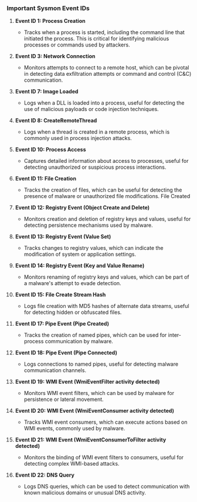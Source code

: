 ### Important Sysmon Event IDs

1. **Event ID 1: Process Creation**
    
    - Tracks when a process is started, including the command line that initiated the process. This is critical for identifying malicious processes or commands used by attackers.
2. **Event ID 3: Network Connection**
    
    - Monitors attempts to connect to a remote host, which can be pivotal in detecting data exfiltration attempts or command and control (C&C) communication.
3. **Event ID 7: Image Loaded**
    
    - Logs when a DLL is loaded into a process, useful for detecting the use of malicious payloads or code injection techniques.
4. **Event ID 8: CreateRemoteThread**
    
    - Logs when a thread is created in a remote process, which is commonly used in process injection attacks.
5. **Event ID 10: Process Access**
    
    - Captures detailed information about access to processes, useful for detecting unauthorized or suspicious process interactions.
6. **Event ID 11: File Creation**
    
    - Tracks the creation of files, which can be useful for detecting the presence of malware or unauthorized file modifications. File Created
7. **Event ID 12: Registry Event (Object Create and Delete)**
    
    - Monitors creation and deletion of registry keys and values, useful for detecting persistence mechanisms used by malware.
8. **Event ID 13: Registry Event (Value Set)**
    
    - Tracks changes to registry values, which can indicate the modification of system or application settings.
9. **Event ID 14: Registry Event (Key and Value Rename)**
    
    - Monitors renaming of registry keys and values, which can be part of a malware's attempt to evade detection.
10. **Event ID 15: File Create Stream Hash**
    
    - Logs file creation with MD5 hashes of alternate data streams, useful for detecting hidden or obfuscated files.
11. **Event ID 17: Pipe Event (Pipe Created)**
    
    - Tracks the creation of named pipes, which can be used for inter-process communication by malware.
12. **Event ID 18: Pipe Event (Pipe Connected)**
    
    - Logs connections to named pipes, useful for detecting malware communication channels.
13. **Event ID 19: WMI Event (WmiEventFilter activity detected)**
    
    - Monitors WMI event filters, which can be used by malware for persistence or lateral movement.
14. **Event ID 20: WMI Event (WmiEventConsumer activity detected)**
    
    - Tracks WMI event consumers, which can execute actions based on WMI events, commonly used by malware.
15. **Event ID 21: WMI Event (WmiEventConsumerToFilter activity detected)**
    
    - Monitors the binding of WMI event filters to consumers, useful for detecting complex WMI-based attacks.
16. **Event ID 22: DNS Query**
    
    - Logs DNS queries, which can be used to detect communication with known malicious domains or unusual DNS activity.